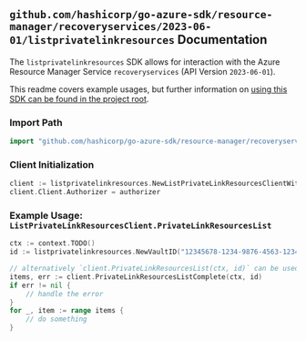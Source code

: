
## `github.com/hashicorp/go-azure-sdk/resource-manager/recoveryservices/2023-06-01/listprivatelinkresources` Documentation

The `listprivatelinkresources` SDK allows for interaction with the Azure Resource Manager Service `recoveryservices` (API Version `2023-06-01`).

This readme covers example usages, but further information on [using this SDK can be found in the project root](https://github.com/hashicorp/go-azure-sdk/tree/main/docs).

### Import Path

```go
import "github.com/hashicorp/go-azure-sdk/resource-manager/recoveryservices/2023-06-01/listprivatelinkresources"
```


### Client Initialization

```go
client := listprivatelinkresources.NewListPrivateLinkResourcesClientWithBaseURI("https://management.azure.com")
client.Client.Authorizer = authorizer
```


### Example Usage: `ListPrivateLinkResourcesClient.PrivateLinkResourcesList`

```go
ctx := context.TODO()
id := listprivatelinkresources.NewVaultID("12345678-1234-9876-4563-123456789012", "example-resource-group", "vaultValue")

// alternatively `client.PrivateLinkResourcesList(ctx, id)` can be used to do batched pagination
items, err := client.PrivateLinkResourcesListComplete(ctx, id)
if err != nil {
	// handle the error
}
for _, item := range items {
	// do something
}
```
